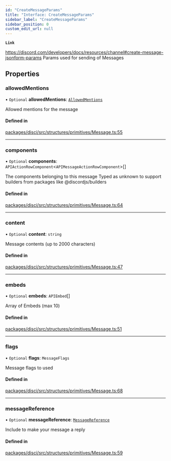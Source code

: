 ```yaml
---
id: "CreateMessageParams"
title: "Interface: CreateMessageParams"
sidebar_label: "CreateMessageParams"
sidebar_position: 0
custom_edit_url: null
---
```


**`Link`**

https://discord.com/developers/docs/resources/channel#create-message-jsonform-params
Params used for sending of Messages

## Properties

### allowedMentions

• `Optional` **allowedMentions**: [`AllowedMentions`](AllowedMentions.md)

Allowed mentions for the message

#### Defined in

[packages/disci/src/structures/primitives/Message.ts:55](https://github.com/typicalninja493/disci/blob/bbc5c20/packages/disci/src/structures/primitives/Message.ts#L55)

___

### components

• `Optional` **components**: `APIActionRowComponent`<`APIMessageActionRowComponent`\>[]

The components belonging to this message
Typed as unknown to support builders from packages like @discordjs/builders

#### Defined in

[packages/disci/src/structures/primitives/Message.ts:64](https://github.com/typicalninja493/disci/blob/bbc5c20/packages/disci/src/structures/primitives/Message.ts#L64)

___

### content

• `Optional` **content**: `string`

Message contents (up to 2000 characters)

#### Defined in

[packages/disci/src/structures/primitives/Message.ts:47](https://github.com/typicalninja493/disci/blob/bbc5c20/packages/disci/src/structures/primitives/Message.ts#L47)

___

### embeds

• `Optional` **embeds**: `APIEmbed`[]

Array of Embeds (max 10)

#### Defined in

[packages/disci/src/structures/primitives/Message.ts:51](https://github.com/typicalninja493/disci/blob/bbc5c20/packages/disci/src/structures/primitives/Message.ts#L51)

___

### flags

• `Optional` **flags**: `MessageFlags`

Message flags to used

#### Defined in

[packages/disci/src/structures/primitives/Message.ts:68](https://github.com/typicalninja493/disci/blob/bbc5c20/packages/disci/src/structures/primitives/Message.ts#L68)

___

### messageReference

• `Optional` **messageReference**: [`MessageReference`](MessageReference.md)

Include to make your message a reply

#### Defined in

[packages/disci/src/structures/primitives/Message.ts:59](https://github.com/typicalninja493/disci/blob/bbc5c20/packages/disci/src/structures/primitives/Message.ts#L59)
